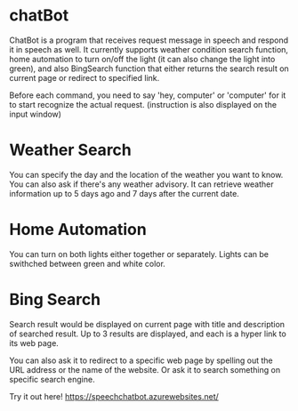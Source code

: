 # chatBot

ChatBot is a program that receives request message in speech and respond it in speech as well.
It currently supports weather condition search function, home automation to turn on/off the light (it can also change the light into green),
and also BingSearch function that either returns the search result on current page or redirect to specified link.

Before each command, you need to say 'hey, computer' or 'computer' for it to start recognize the actual request. 
(instruction is also displayed on the input window)


# Weather Search

You can specify the day and the location of the weather you want to know. You can also ask if there's any weather advisory.
It can retrieve weather information up to 5 days ago and 7 days after the current date. 


# Home Automation

You can turn on both lights either together or separately. Lights can be swithched between green and white color.


# Bing Search
Search result would be displayed on current page with title and description of searched result. Up to 3 results are displayed, and each is a
hyper link to its web page. 

You can also ask it to redirect to a specific web page by spelling out the URL address or the name of the website. Or ask it to search something
on specific search engine.

Try it out here! https://speechchatbot.azurewebsites.net/

